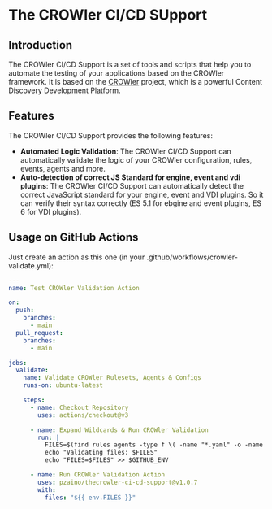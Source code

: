 # The CROWler CI/CD SUpport

## Introduction

The CROWler CI/CD Support is a set of tools and scripts that help you to automate the testing of your applications based on the CROWler framework. It is based on the [CROWler](https://github.com/pzaino/thecrowler) project, which is a powerful Content Discovery Development Platform.

## Features

The CROWler CI/CD Support provides the following features:

- **Automated Logic Validation**: The CROWler CI/CD Support can automatically validate the logic of your CROWler configuration, rules, events, agents and more.
- **Auto-detection of correct JS Standard for engine, event and vdi plugins**: The CROWler CI/CD Support can automatically detect the correct JavaScript standard for your engine, event and VDI plugins. So it can verify their syntax correctly (ES 5.1 for ebgine and event plugins, ES 6 for VDI plugins).

## Usage on GitHub Actions

Just create an action as this one (in your .github/workflows/crowler-validate.yml):

```yaml
---
name: Test CROWler Validation Action

on:
  push:
    branches:
      - main
  pull_request:
    branches:
      - main

jobs:
  validate:
    name: Validate CROWler Rulesets, Agents & Configs
    runs-on: ubuntu-latest

    steps:
      - name: Checkout Repository
        uses: actions/checkout@v3

      - name: Expand Wildcards & Run CROWler Validation
        run: |
          FILES=$(find rules agents -type f \( -name "*.yaml" -o -name "*.yml" -o -name "*.json" \) | tr '\n' ',')
          echo "Validating files: $FILES"
          echo "FILES=$FILES" >> $GITHUB_ENV

      - name: Run CROWler Validation Action
        uses: pzaino/thecrowler-ci-cd-support@v1.0.7
        with:
          files: "${{ env.FILES }}"
```
